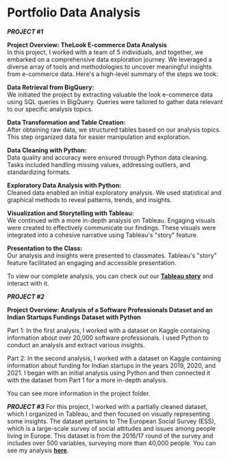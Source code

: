 # Portfolio Data Analysis

***PROJECT #1***

**Project Overview: TheLook E-commerce Data Analysis**  
In this project, I worked with a team of 5 individuals, and together, we embarked on a comprehensive data exploration journey. We leveraged a diverse array of tools and methodologies to uncover meaningful insights from e-commerce data. Here's a high-level summary of the steps we took:

**Data Retrieval from BigQuery:**  
We initiated the project by extracting valuable the look e-commerce data using SQL queries in BigQuery.
Queries were tailored to gather data relevant to our specific analysis topics.

**Data Transformation and Table Creation:**  
After obtaining raw data, we structured tables based on our analysis topics.
This step organized data for easier manipulation and exploration.

**Data Cleaning with Python:**  
Data quality and accuracy were ensured through Python data cleaning.
Tasks included handling missing values, addressing outliers, and standardizing formats.

**Exploratory Data Analysis with Python:**  
Cleaned data enabled an initial exploratory analysis.
We used statistical and graphical methods to reveal patterns, trends, and insights.

**Visualization and Storytelling with Tableau:**  
We continued with a more in-depth analysis on Tableau.
Engaging visuals were created to effectively communicate our findings.
These visuals were integrated into a cohesive narrative using Tableau's "story" feature.

**Presentation to the Class:**  
Our analysis and insights were presented to classmates.
Tableau's "story" feature facilitated an engaging and accessible presentation.

To view our complete analysis, you can check out our **[Tableau story](https://public.tableau.com/app/profile/alessandro.roli/viz/TheLook_e-commerce_analysis/E-COMMERCE)** and interact with it.


***PROJECT #2***

**Project Overview: Analysis of a Software Professionals Dataset and an Indian Startups Fundings Dataset with Python**

Part 1: In the first analysis, I worked with a dataset on Kaggle containing information about over 20,000 software professionals. I used Python to conduct an analysis and extract various insights.

Part 2: In the second analysis, I worked with a dataset on Kaggle containing information about funding for Indian startups in the years 2019, 2020, and 2021. I began with an initial analysis using Python and then connected it with the dataset from Part 1 for a more in-depth analysis.

You can see more information in the project folder.

***PROJECT #3*** 
For this project, I worked with a partially cleaned dataset, which I organized in Tableau, and then focused on visually representing some insights.
The dataset pertains to The European Social Survey (ESS), which is a large-scale survey of social attitudes and issues among people living in Europe.
This dataset is from the 2016/17 round of the survey and includes over 500 variables, surveying more than 40,000 people.
You can see my analysis **[here](https://public.tableau.com/app/profile/alessandro.roli/viz/AnalysisofEuropeanAttitudestoClimateChangeandEnergy/Story1)**.

